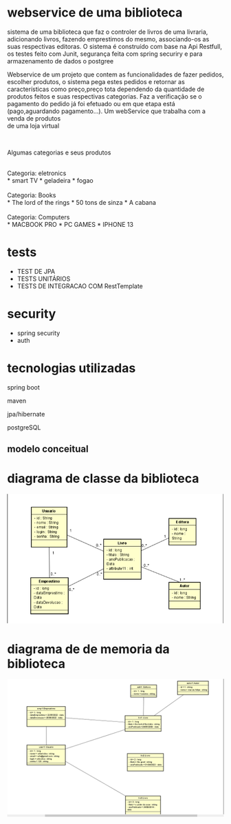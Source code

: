 # webservice de uma biblioteca

sistema de uma biblioteca que faz o controler de livros de uma livraria, adicionando livros, fazendo emprestimos do mesmo, associando-os as suas respectivas
editoras. O sistema é construído com base na Api Restfull, os testes feito com Junit, segurança feita com spring securiry e para armazenamento de dados o postgree


Webservice de um projeto que contem as funcionalidades de fazer pedidos, escolher produtos, o sistema pega estes pedidos e retornar as
características como preço,preço tota dependendo da quantidade de produtos feitos e suas respectivas categorias. Faz a verificação se o 
pagamento do pedido já foi efetuado ou em que etapa está (pago,aguardando pagamento...).  Um webService que trabalha com a venda de produtos  
de uma loja virtual
  
  <br>
  
  Algumas categorias e seus produtos
  
  <br>
  Categoria: eletronics
  <br>
    * smart TV
    * geladeira
    * fogao
 
 <br>
 <br>
   Categoria: Books
  <br>
    * The lord of the rings
    * 50 tons de sinza
    * A cabana
    
  <br>  
  <br>
  Categoria: Computers
  <br>
    * MACBOOK PRO
    * PC GAMES
    * IPHONE 13
  
  
# tests
  * TEST DE JPA
  * TESTS UNITÁRIOS
  * TESTS DE INTEGRACAO COM RestTemplate
  
# security
  * spring security
  * auth
  
# tecnologias utilizadas
  spring boot<p>
  maven<p>
  jpa/hibernate<p>
  postgreSQL
  
## modelo conceitual

# diagrama de classe da biblioteca
<img src="https://github.com/guilhermewt/assets/blob/main/IMAGE%20-%20diagrama%20de%20classe%20da%20biblioteca.png">


# diagrama de de memoria da biblioteca
<img src="https://github.com/guilhermewt/assets/blob/main/IMAGE-%20diagrama%20de%20memoria.png">

